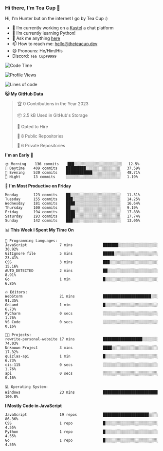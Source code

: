 ### Hi there, I'm Tea Cup 👋 

Hi, I'm Hunter but on the internet I go by Tea Cup :)

- 🔭 I’m currently working on a [Kastel](https://github.com/Kastelll) a chat platform
- 🌱 I’m currently learning Python!
- 💬 Ask me anything [here](https://github.com/TheTeaCup/TheTeaCup/issues)
- 📫 How to reach me: [hello@theteacup.dev](mailto:hello@theteacup.dev)
- 😄 Pronouns: He/Him/His
- Discord: `Tea Cup#9999`

<!--START_SECTION:waka-->
![Code Time](http://img.shields.io/badge/Code%20Time-255%20hrs%2029%20mins-blue)

![Profile Views](http://img.shields.io/badge/Profile%20Views-18-blue)

![Lines of code](https://img.shields.io/badge/From%20Hello%20World%20I%27ve%20Written-70%20Thousand%20lines%20of%20code-blue)

**🐱 My GitHub Data** 

> 🏆 0 Contributions in the Year 2023
 > 
> 📦 2.5 kB Used in GitHub's Storage 
 > 
> 💼 Opted to Hire
 > 
> 📜 8 Public Repositories 
 > 
> 🔑 6 Private Repositories  
 > 
**I'm an Early 🐤** 

```text
🌞 Morning    136 commits    ███░░░░░░░░░░░░░░░░░░░░░░   12.5% 
🌆 Daytime    409 commits    █████████░░░░░░░░░░░░░░░░   37.59% 
🌃 Evening    530 commits    ████████████░░░░░░░░░░░░░   48.71% 
🌙 Night      13 commits     ░░░░░░░░░░░░░░░░░░░░░░░░░   1.19%

```
📅 **I'm Most Productive on Friday** 

```text
Monday       123 commits    ██░░░░░░░░░░░░░░░░░░░░░░░   11.31% 
Tuesday      155 commits    ███░░░░░░░░░░░░░░░░░░░░░░   14.25% 
Wednesday    181 commits    ████░░░░░░░░░░░░░░░░░░░░░   16.64% 
Thursday     100 commits    ██░░░░░░░░░░░░░░░░░░░░░░░   9.19% 
Friday       194 commits    ████░░░░░░░░░░░░░░░░░░░░░   17.83% 
Saturday     193 commits    ████░░░░░░░░░░░░░░░░░░░░░   17.74% 
Sunday       142 commits    ███░░░░░░░░░░░░░░░░░░░░░░   13.05%

```


📊 **This Week I Spent My Time On** 

```text
💬 Programming Languages: 
JavaScript               7 mins              ███████░░░░░░░░░░░░░░░░░░   30.92% 
GitIgnore file           5 mins              █████░░░░░░░░░░░░░░░░░░░░   23.41% 
CSS                      3 mins              ███░░░░░░░░░░░░░░░░░░░░░░   15.16% 
AUTO_DETECTED            2 mins              ██░░░░░░░░░░░░░░░░░░░░░░░   8.91% 
Go                       1 min               █░░░░░░░░░░░░░░░░░░░░░░░░   6.85%

🔥 Editors: 
WebStorm                 21 mins             ██████████████████████░░░   91.35% 
GoLand                   1 min               █░░░░░░░░░░░░░░░░░░░░░░░░   6.73% 
PyCharm                  0 secs              ░░░░░░░░░░░░░░░░░░░░░░░░░   1.76% 
VS Code                  0 secs              ░░░░░░░░░░░░░░░░░░░░░░░░░   0.16%

🐱‍💻 Projects: 
rewrite-personal-website 17 mins             ██████████████████░░░░░░░   74.03% 
Unknown Project          3 mins              ████░░░░░░░░░░░░░░░░░░░░░   17.32% 
quizlas-api              1 min               █░░░░░░░░░░░░░░░░░░░░░░░░   6.73% 
cis-115                  0 secs              ░░░░░░░░░░░░░░░░░░░░░░░░░   1.76% 
api                      0 secs              ░░░░░░░░░░░░░░░░░░░░░░░░░   0.16%

💻 Operating System: 
Windows                  23 mins             █████████████████████████   100.0%

```

**I Mostly Code in JavaScript** 

```text
JavaScript               19 repos            █████████████████████░░░░   86.36% 
CSS                      1 repo              █░░░░░░░░░░░░░░░░░░░░░░░░   4.55% 
Python                   1 repo              █░░░░░░░░░░░░░░░░░░░░░░░░   4.55% 
Go                       1 repo              █░░░░░░░░░░░░░░░░░░░░░░░░   4.55%

```



<!--END_SECTION:waka-->

